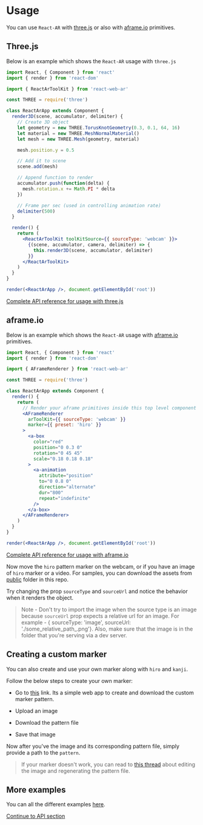 # Usage

You can use `React-AR` with [three.js](https://threejs.org) or also with [aframe.io](aframe.io) primitives.

## Three.js

Below is an example which shows the `React-AR` usage with `three.js`

```jsx
import React, { Component } from 'react'
import { render } from 'react-dom'

import { ReactArToolKit } from 'react-web-ar'

const THREE = require('three')

class ReactArApp extends Component {
  render3D(scene, accumulator, delimiter) {
    // Create 3D object
    let geometry = new THREE.TorusKnotGeometry(0.3, 0.1, 64, 16)
    let material = new THREE.MeshNormalMaterial()
    let mesh = new THREE.Mesh(geometry, material)

    mesh.position.y = 0.5

    // Add it to scene
    scene.add(mesh)

    // Append function to render
    accumulator.push(function(delta) {
      mesh.rotation.x += Math.PI * delta
    })

    // Frame per sec (used in controlling animation rate)
    delimiter(500)    
  }

  render() {
    return (
      <ReactArToolKit toolKitSource={{ sourceType: 'webcam' }}>
        {(scene, accumulator, camera, delimiter) => {
          this.render3D(scene, accumulator, delimiter)
        }}
      </ReactArToolKit>
    )
  }
}

render(<ReactArApp />, document.getElementById('root'))
```

[Complete API reference for usage with three.js]()

## aframe.io

Below is an example which shows the `React-AR` usage with [aframe.io](aframe.io) primitives.

```jsx
import React, { Component } from 'react'
import { render } from 'react-dom'

import { AFrameRenderer } from 'react-web-ar'

const THREE = require('three')

class ReactArApp extends Component {
  render() {
    return (
      // Render your aframe primitives inside this top level component
      <AFrameRenderer
        arToolKit={{ sourceType: 'webcam' }}
        marker={{ preset: 'hiro' }}
      >
        <a-box
          color="red"
          position="0 0.3 0"
          rotation="0 45 45"
          scale="0.18 0.18 0.18"
        >
          <a-animation
            attribute="position"
            to="0 0.8 0"
            direction="alternate"
            dur="800"
            repeat="indefinite"
          />
        </a-box>
      </AFrameRenderer>
    )
  }
}

render(<ReactArApp />, document.getElementById('root'))

```

[Complete API reference for usage with aframe.io]()

Now move the `hiro` pattern marker on the webcam, or if you have an image of `hiro` marker or a video. For samples, you can download the assets from [public]() folder in this repo.

Try changing the prop `sourceType` and `sourceUrl` and notice the behavior when it renders the object.

> Note - Don't try to import the image when the source type is an image because `sourceUrl` prop expects a relative url for an image. For example - { sourceType: 'image', sourceUrl: './some_relative_path_.png'}. Also, make sure that the image is in the folder that you're serving via a dev server.

## Creating a custom marker

You can also create and use your own marker along with `hiro` and `kanji`.

Follow the below steps to create your own marker:

* Go to [this](https://jeromeetienne.github.io/AR.js/three.js/examples/marker-training/examples/generator.html) link. Its a simple web app to create and download the custom marker pattern.

* Upload an image

* Download the pattern file

* Save that image

Now after you've the image and its corresponding pattern file, simply provide a path to the `pattern`.

> If your marker doesn't work, you can read to [this thread](https://github.com/jeromeetienne/AR.js/issues/164#issuecomment-332065686) about editing the image and regenerating the pattern file.

## More examples

You can all the different examples [here](../examples).

[Continue to API section](./api.md)
